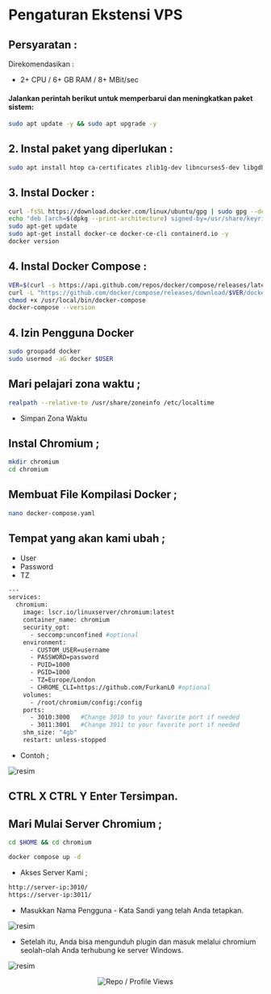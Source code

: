 # Pengaturan Ekstensi VPS 

## Persyaratan : 
 
Direkomendasikan : 

- 2+ CPU  / 6+ GB RAM / 8+ MBit/sec

#### Jalankan perintah berikut untuk memperbarui dan meningkatkan paket sistem:

```bash
sudo apt update -y && sudo apt upgrade -y
```
## 2. Instal paket yang diperlukan :

```bash
sudo apt install htop ca-certificates zlib1g-dev libncurses5-dev libgdbm-dev libnss3-dev tmux iptables curl nvme-cli git wget make jq libleveldb-dev build-essential pkg-config ncdu tar clang bsdmainutils lsb-release libssl-dev libreadline-dev libffi-dev jq gcc screen unzip lz4 -y
```
## 3. Instal Docker : 

```bash
curl -fsSL https://download.docker.com/linux/ubuntu/gpg | sudo gpg --dearmor -o /usr/share/keyrings/docker-archive-keyring.gpg
echo "deb [arch=$(dpkg --print-architecture) signed-by=/usr/share/keyrings/docker-archive-keyring.gpg] https://download.docker.com/linux/ubuntu $(lsb_release -cs) stable" | sudo tee /etc/apt/sources.list.d/docker.list > /dev/null
sudo apt-get update
sudo apt-get install docker-ce docker-ce-cli containerd.io -y
docker version
```

## 4. Instal Docker Compose : 

```bash
VER=$(curl -s https://api.github.com/repos/docker/compose/releases/latest | grep tag_name | cut -d '"' -f 4)
curl -L "https://github.com/docker/compose/releases/download/$VER/docker-compose-$(uname -s)-$(uname -m)" -o /usr/local/bin/docker-compose
chmod +x /usr/local/bin/docker-compose
docker-compose --version
```

## 4. Izin Pengguna Docker

```bash
sudo groupadd docker
sudo usermod -aG docker $USER
```

## Mari pelajari zona waktu ; 

```bash
realpath --relative-to /usr/share/zoneinfo /etc/localtime
```

- Simpan Zona Waktu

## Instal Chromium ; 

```bash
mkdir chromium
cd chromium
```

## Membuat File Kompilasi Docker ; 

```bash
nano docker-compose.yaml
```

## Tempat yang akan kami ubah ; 

- User
- Password
- TZ

```bash
---
services:
  chromium:
    image: lscr.io/linuxserver/chromium:latest
    container_name: chromium
    security_opt:
      - seccomp:unconfined #optional
    environment:
      - CUSTOM_USER=username
      - PASSWORD=password
      - PUID=1000
      - PGID=1000
      - TZ=Europe/London
      - CHROME_CLI=https://github.com/FurkanL0 #optional
    volumes:
      - /root/chromium/config:/config
    ports:
      - 3010:3000   #Change 3010 to your favorite port if needed
      - 3011:3001   #Change 3011 to your favorite port if needed
    shm_size: "4gb"
    restart: unless-stopped
```

- Contoh ; 

![resim](https://github.com/user-attachments/assets/d52d9302-dbb8-47a6-93ab-74b5a82cab16)


## CTRL X CTRL Y Enter Tersimpan.

## Mari Mulai Server Chromium ; 
```bash
cd $HOME && cd chromium
```
```bash
docker compose up -d
```

- Akses Server Kami ; 

```bash
http://server-ip:3010/
https://server-ip:3011/
```

- Masukkan Nama Pengguna - Kata Sandi yang telah Anda tetapkan.

![resim](https://github.com/user-attachments/assets/88e6b139-b364-4c42-bd5f-653547b29bc5)

- Setelah itu, Anda bisa mengunduh plugin dan masuk melalui chromium seolah-olah Anda terhubung ke server Windows.

![resim](https://github.com/user-attachments/assets/84930d45-62e6-484c-8465-880c35a9228b)

<p align="center">
  <img src="https://komarev.com/ghpvc/?username=FurkanL0&style=flat-square&color=brightgreen&label=Profile+Views+/+Repo+Views+" alt="Repo / Profile Views" />
</p>
